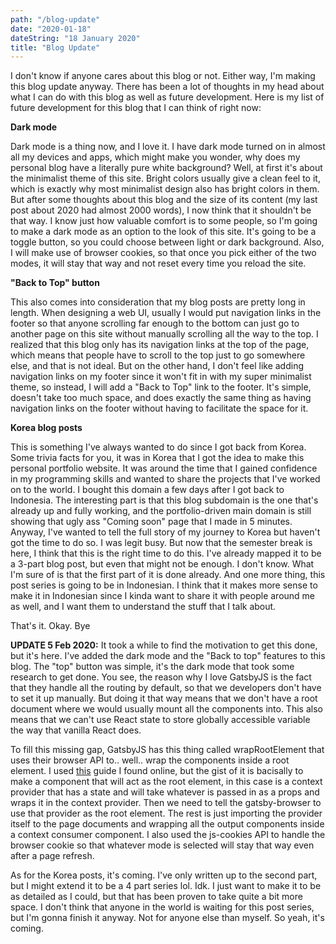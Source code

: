 ```yaml
---
path: "/blog-update"
date: "2020-01-18"
dateString: "18 January 2020"
title: "Blog Update"
---
```


I don't know if anyone cares about this blog or not. Either way, I'm making this blog update anyway. There has been a lot of thoughts in my head about what I can do with this blog as well as future development. Here is my list of future development for this blog that I can think of right now:
 

 
__Dark mode__

Dark mode is a thing now, and I love it. I have dark mode turned on in almost all my devices and apps, which might make you wonder, why does my personal blog have a literally pure white background? Well, at first it's about the minimalist theme of this site. Bright colors usually give a clean feel to it, which is exactly why most minimalist design also has bright colors in them. But after some thoughts about this blog and the size of its content (my last post about 2020 had almost 2000 words), I now think that it shouldn't be that way. I know just how valuable comfort is to some people, so I'm going to make a dark mode as an option to the look of this site. It's going to be a toggle button, so you could choose between light or dark background. Also, I will make use of browser cookies, so that once you pick either of the two modes, it will stay that way and not reset every time you reload the site.

__"Back to Top" button__

This also comes into consideration that my blog posts are pretty long in length. When designing a web UI, usually I would put navigation links in the footer so that anyone scrolling far enough to the bottom can just go to another page on this site without manually scrolling all the way to the top. I realized that this blog only has its navigation links at the top of the page, which means that people have to scroll to the top just to go somewhere else, and that is not ideal. But on the other hand, I don't feel like adding navigation links on my footer since it won't fit in with my super minimalist theme, so instead, I will add a "Back to Top" link to the footer. It's simple, doesn't take too much space, and does exactly the same thing as having navigation links on the footer without having to facilitate the space for it. 

__Korea blog posts__

This is something I've always wanted to do since I got back from Korea. Some trivia facts for you, it was in Korea that I got the idea to make this personal portfolio website. It was around the time that I gained confidence in my programming skills and wanted to share the projects that I've worked on to the world. I bought this domain a few days after I got back to Indonesia. The interesting part is that this blog subdomain is the one that's already up and fully working, and the portfolio-driven main domain is still showing that ugly ass "Coming soon" page that I made in 5 minutes. Anyway, I've wanted to tell the full story of my journey to Korea but haven't got the time to do so. I was legit busy. But now that the semester break is here, I think that this is the right time to do this. I've already mapped it to be a 3-part blog post, but even that might not be enough. I don't know. What I'm sure of is that the first part of it is done already. And one more thing, this post series is going to be in Indonesian. I think that it makes more sense to make it in Indonesian since I kinda want to share it with people around me as well, and I want them to understand the stuff that I talk about. 

That's it. Okay. Bye

__UPDATE 5 Feb 2020:__ It took a while to find the motivation to get this done, but it's here. I've added the dark mode and the "Back to top" features to this blog. The "top" button was simple, it's the dark mode that took some research to get done. You see, the reason why I love GatsbyJS is the fact that they handle all the routing by default, so that we developers don't have to set it up manually. But doing it that way means that we don't have a root document where we would usually mount all the components into. This also means that we can't use React state to store globally accessible variable the way that vanilla React does.

To fill this missing gap, GatsbyJS has this thing called wrapRootElement that uses their browser API to.. well.. wrap the components inside a root element. I used [this](https://alligator.io/gatsbyjs/state-management-in-gatsby/) guide I found online, but the gist of it is bacisally to make a component that will act as the root element, in this case is a context provider that has a state and will take whatever is passed in as a props and wraps it in the context provider. Then we need to tell the gatsby-browser to use that provider as the root element. The rest is just importing the provider itself to the page documents and wrapping all the output components inside a context consumer component. I also used the js-cookies API to handle the browser cookie so that whatever mode is selected will stay that way even after a page refresh. 

As for the Korea posts, it's coming. I've only written up to the second part, but I might extend it to be a 4 part series lol. Idk. I just want to make it to be as detailed as I could, but that has been proven to take quite a bit more space. I don't think that anyone in the world is waiting for this post series, but I'm gonna finish it anyway. Not for anyone else than myself. So yeah, it's coming.